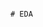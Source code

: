                                                                                                                                         # EDA 
